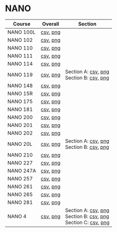 # NANO

| Course | Overall | Section |
| ------ | ------- | ------- |
| NANO 100L | [csv](https://github.com/UCSD-Historical-Enrollment-Data/2023Fall/blob/main/overall/NANO%20100L.csv), [png](https://raw.githubusercontent.com/UCSD-Historical-Enrollment-Data/2023Fall/main/plot_overall/NANO%20100L.png) |  |
| NANO 102 | [csv](https://github.com/UCSD-Historical-Enrollment-Data/2023Fall/blob/main/overall/NANO%20102.csv), [png](https://raw.githubusercontent.com/UCSD-Historical-Enrollment-Data/2023Fall/main/plot_overall/NANO%20102.png) |  |
| NANO 110 | [csv](https://github.com/UCSD-Historical-Enrollment-Data/2023Fall/blob/main/overall/NANO%20110.csv), [png](https://raw.githubusercontent.com/UCSD-Historical-Enrollment-Data/2023Fall/main/plot_overall/NANO%20110.png) |  |
| NANO 111 | [csv](https://github.com/UCSD-Historical-Enrollment-Data/2023Fall/blob/main/overall/NANO%20111.csv), [png](https://raw.githubusercontent.com/UCSD-Historical-Enrollment-Data/2023Fall/main/plot_overall/NANO%20111.png) |  |
| NANO 114 | [csv](https://github.com/UCSD-Historical-Enrollment-Data/2023Fall/blob/main/overall/NANO%20114.csv), [png](https://raw.githubusercontent.com/UCSD-Historical-Enrollment-Data/2023Fall/main/plot_overall/NANO%20114.png) |  |
| NANO 119 | [csv](https://github.com/UCSD-Historical-Enrollment-Data/2023Fall/blob/main/overall/NANO%20119.csv), [png](https://raw.githubusercontent.com/UCSD-Historical-Enrollment-Data/2023Fall/main/plot_overall/NANO%20119.png) | Section A: [csv](https://github.com/UCSD-Historical-Enrollment-Data/2023Fall/blob/main/section/NANO%20119_A.csv), [png](https://raw.githubusercontent.com/UCSD-Historical-Enrollment-Data/2023Fall/main/plot_section/NANO%20119_A.png)<br>Section B: [csv](https://github.com/UCSD-Historical-Enrollment-Data/2023Fall/blob/main/section/NANO%20119_B.csv), [png](https://raw.githubusercontent.com/UCSD-Historical-Enrollment-Data/2023Fall/main/plot_section/NANO%20119_B.png) |
| NANO 148 | [csv](https://github.com/UCSD-Historical-Enrollment-Data/2023Fall/blob/main/overall/NANO%20148.csv), [png](https://raw.githubusercontent.com/UCSD-Historical-Enrollment-Data/2023Fall/main/plot_overall/NANO%20148.png) |  |
| NANO 15R | [csv](https://github.com/UCSD-Historical-Enrollment-Data/2023Fall/blob/main/overall/NANO%2015R.csv), [png](https://raw.githubusercontent.com/UCSD-Historical-Enrollment-Data/2023Fall/main/plot_overall/NANO%2015R.png) |  |
| NANO 175 | [csv](https://github.com/UCSD-Historical-Enrollment-Data/2023Fall/blob/main/overall/NANO%20175.csv), [png](https://raw.githubusercontent.com/UCSD-Historical-Enrollment-Data/2023Fall/main/plot_overall/NANO%20175.png) |  |
| NANO 181 | [csv](https://github.com/UCSD-Historical-Enrollment-Data/2023Fall/blob/main/overall/NANO%20181.csv), [png](https://raw.githubusercontent.com/UCSD-Historical-Enrollment-Data/2023Fall/main/plot_overall/NANO%20181.png) |  |
| NANO 200 | [csv](https://github.com/UCSD-Historical-Enrollment-Data/2023Fall/blob/main/overall/NANO%20200.csv), [png](https://raw.githubusercontent.com/UCSD-Historical-Enrollment-Data/2023Fall/main/plot_overall/NANO%20200.png) |  |
| NANO 201 | [csv](https://github.com/UCSD-Historical-Enrollment-Data/2023Fall/blob/main/overall/NANO%20201.csv), [png](https://raw.githubusercontent.com/UCSD-Historical-Enrollment-Data/2023Fall/main/plot_overall/NANO%20201.png) |  |
| NANO 202 | [csv](https://github.com/UCSD-Historical-Enrollment-Data/2023Fall/blob/main/overall/NANO%20202.csv), [png](https://raw.githubusercontent.com/UCSD-Historical-Enrollment-Data/2023Fall/main/plot_overall/NANO%20202.png) |  |
| NANO 20L | [csv](https://github.com/UCSD-Historical-Enrollment-Data/2023Fall/blob/main/overall/NANO%2020L.csv), [png](https://raw.githubusercontent.com/UCSD-Historical-Enrollment-Data/2023Fall/main/plot_overall/NANO%2020L.png) | Section A: [csv](https://github.com/UCSD-Historical-Enrollment-Data/2023Fall/blob/main/section/NANO%2020L_A.csv), [png](https://raw.githubusercontent.com/UCSD-Historical-Enrollment-Data/2023Fall/main/plot_section/NANO%2020L_A.png)<br>Section B: [csv](https://github.com/UCSD-Historical-Enrollment-Data/2023Fall/blob/main/section/NANO%2020L_B.csv), [png](https://raw.githubusercontent.com/UCSD-Historical-Enrollment-Data/2023Fall/main/plot_section/NANO%2020L_B.png) |
| NANO 210 | [csv](https://github.com/UCSD-Historical-Enrollment-Data/2023Fall/blob/main/overall/NANO%20210.csv), [png](https://raw.githubusercontent.com/UCSD-Historical-Enrollment-Data/2023Fall/main/plot_overall/NANO%20210.png) |  |
| NANO 227 | [csv](https://github.com/UCSD-Historical-Enrollment-Data/2023Fall/blob/main/overall/NANO%20227.csv), [png](https://raw.githubusercontent.com/UCSD-Historical-Enrollment-Data/2023Fall/main/plot_overall/NANO%20227.png) |  |
| NANO 247A | [csv](https://github.com/UCSD-Historical-Enrollment-Data/2023Fall/blob/main/overall/NANO%20247A.csv), [png](https://raw.githubusercontent.com/UCSD-Historical-Enrollment-Data/2023Fall/main/plot_overall/NANO%20247A.png) |  |
| NANO 257 | [csv](https://github.com/UCSD-Historical-Enrollment-Data/2023Fall/blob/main/overall/NANO%20257.csv), [png](https://raw.githubusercontent.com/UCSD-Historical-Enrollment-Data/2023Fall/main/plot_overall/NANO%20257.png) |  |
| NANO 261 | [csv](https://github.com/UCSD-Historical-Enrollment-Data/2023Fall/blob/main/overall/NANO%20261.csv), [png](https://raw.githubusercontent.com/UCSD-Historical-Enrollment-Data/2023Fall/main/plot_overall/NANO%20261.png) |  |
| NANO 265 | [csv](https://github.com/UCSD-Historical-Enrollment-Data/2023Fall/blob/main/overall/NANO%20265.csv), [png](https://raw.githubusercontent.com/UCSD-Historical-Enrollment-Data/2023Fall/main/plot_overall/NANO%20265.png) |  |
| NANO 281 | [csv](https://github.com/UCSD-Historical-Enrollment-Data/2023Fall/blob/main/overall/NANO%20281.csv), [png](https://raw.githubusercontent.com/UCSD-Historical-Enrollment-Data/2023Fall/main/plot_overall/NANO%20281.png) |  |
| NANO 4 | [csv](https://github.com/UCSD-Historical-Enrollment-Data/2023Fall/blob/main/overall/NANO%204.csv), [png](https://raw.githubusercontent.com/UCSD-Historical-Enrollment-Data/2023Fall/main/plot_overall/NANO%204.png) | Section A: [csv](https://github.com/UCSD-Historical-Enrollment-Data/2023Fall/blob/main/section/NANO%204_A.csv), [png](https://raw.githubusercontent.com/UCSD-Historical-Enrollment-Data/2023Fall/main/plot_section/NANO%204_A.png)<br>Section B: [csv](https://github.com/UCSD-Historical-Enrollment-Data/2023Fall/blob/main/section/NANO%204_B.csv), [png](https://raw.githubusercontent.com/UCSD-Historical-Enrollment-Data/2023Fall/main/plot_section/NANO%204_B.png)<br>Section C: [csv](https://github.com/UCSD-Historical-Enrollment-Data/2023Fall/blob/main/section/NANO%204_C.csv), [png](https://raw.githubusercontent.com/UCSD-Historical-Enrollment-Data/2023Fall/main/plot_section/NANO%204_C.png) |
